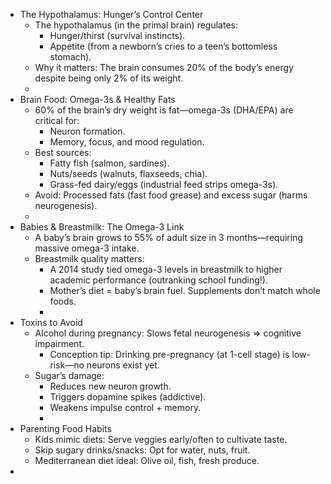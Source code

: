 - The Hypothalamus: Hunger’s Control Center
    - The hypothalamus (in the primal brain) regulates:
        - Hunger/thirst (survival instincts).
        - Appetite (from a newborn’s cries to a teen’s bottomless stomach).
    - Why it matters: The brain consumes 20% of the body’s energy despite being only 2% of its weight.
    - 
- Brain Food: Omega-3s & Healthy Fats
    - 60% of the brain’s dry weight is fat—omega-3s (DHA/EPA) are critical for:
        - Neuron formation.
        - Memory, focus, and mood regulation.
    - Best sources:
        - Fatty fish (salmon, sardines).
        - Nuts/seeds (walnuts, flaxseeds, chia).
        - Grass-fed dairy/eggs (industrial feed strips omega-3s).
    - Avoid: Processed fats (fast food grease) and excess sugar (harms neurogenesis).
    - 
- Babies & Breastmilk: The Omega-3 Link
    - A baby’s brain grows to 55% of adult size in 3 months—requiring massive omega-3 intake.
    - Breastmilk quality matters:
        - A 2014 study tied omega-3 levels in breastmilk to higher academic performance (outranking school funding!).
        - Mother’s diet = baby’s brain fuel. Supplements don’t match whole foods.
        - 
- Toxins to Avoid
    - Alcohol during pregnancy: Slows fetal neurogenesis ⇒ cognitive impairment.
        - Conception tip: Drinking pre-pregnancy (at 1-cell stage) is low-risk—no neurons exist yet.
    - Sugar’s damage:
        - Reduces new neuron growth.
        - Triggers dopamine spikes (addictive).
        - Weakens impulse control + memory.
        - 
- Parenting Food Habits
    - Kids mimic diets: Serve veggies early/often to cultivate taste.
    - Skip sugary drinks/snacks: Opt for water, nuts, fruit.
    - Mediterranean diet ideal: Olive oil, fish, fresh produce.
- 
